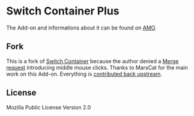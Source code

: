 # Switch Container Plus

The Add-on and informations about it can be found on [AMO](https://addons.mozilla.org/firefox/addon/switch-container-plus/).

## Fork

This is a fork of [Switch Container](https://gitlab.com/mjanetmars/switch-container) because the author denied a [Merge request](https://gitlab.com/mjanetmars/switch-container/merge_requests/2) introducing middle mouse clicks. Thanks to MarsCat for the main work on this Add-on. Everything is [contributed back upstream](https://gitlab.com/mjanetmars/switch-container/merge_requests?scope=all&utf8=%E2%9C%93&state=all&author_username=stoically).

## License

Mozilla Public License Version 2.0